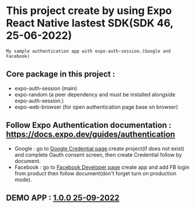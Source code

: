 # This project create by using Expo React Native lastest SDK(SDK 46, 25-06-2022)
    My sample authentication app with expo-auth-session.(Google and Facebook)

## Core package in this project :
- expo-auth-session (main)
- expo-random (a peer dependency and must be installed alongside expo-auth-session.)
- expo-web-browser (for open authentication page base on browser)

## Follow Expo Authentication documentation : https://docs.expo.dev/guides/authentication
- Google : go to [Google Credential page](https://console.developers.google.com/apis/credentials).create project(if does not exist) and complete Oauth consent screen, then create Credential follow by document.
- Facebook : go to [Facebook Developer page](https://developers.facebook.com/) create app and add FB login from product then follow document(don't forget turn on production mode).

## DEMO APP : [1.0.0 25-09-2022](https://drive.google.com/file/d/18pkpeiQ78XpJubuIWReagr1ByaOilXJI/view?usp=sharing)